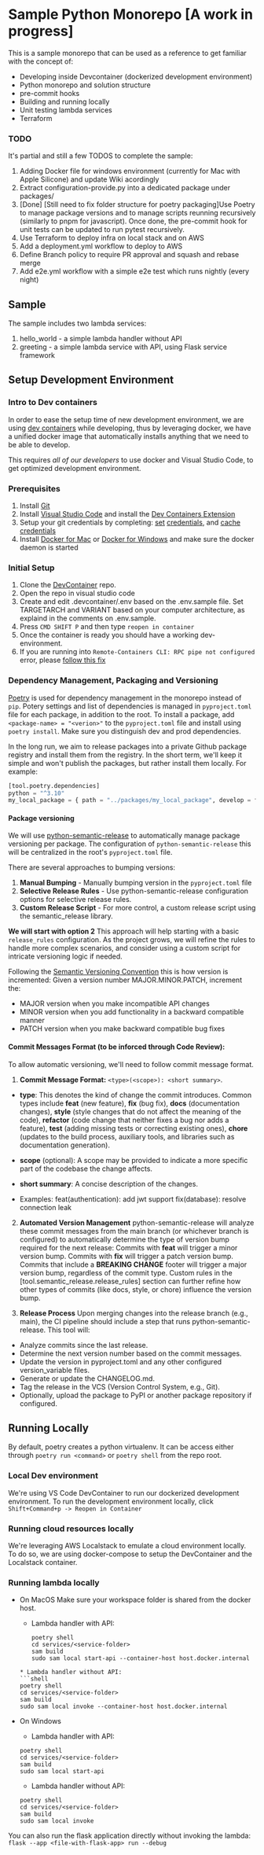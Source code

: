 # Sample Python Monorepo [A work in progress]

This is a sample monorepo that can be used as a reference to get familiar with the concept of:
* Developing inside Devcontainer (dockerized development environment)
* Python monorepo and solution structure
* pre-commit hooks
* Building and running locally
* Unit testing lambda services
* Terraform

### TODO
It's partial and still a few TODOS to complete the sample:
1. Adding Docker file for windows environment (currently for Mac with Apple Silicone) and update Wiki acordingly
2. Extract configuration-provide.py into a dedicated package under packages/
3. [Done] [Still need to fix folder structure for poetry packaging]Use Poetry to manage package versions and to manage scripts reunning recursively (similarly to pnpm for javascript).
   Once done, the pre-commit hook for unit tests can be updated to run pytest recursively.
4. Use Terraform to deploy infra on local stack and on AWS
5. Add a deployment.yml workflow to deploy to AWS
6. Define Branch policy to require PR approval and squash and rebase merge 
7. Add e2e.yml workflow with a simple e2e test which runs nightly (every night)


## Sample
The sample includes two lambda services:
1. hello_world - a simple lambda handler without API
2. greeting - a simple lambda service with API, using Flask service framework

## Setup Development Environment

### Intro to Dev containers

In order to ease the setup time of new development environment, we are using [dev containers](https://code.visualstudio.com/docs/remote/containers) while developing, thus by leveraging docker, we have a unified docker image that automatically installs anything that we need to be able to develop.

This requires *all of our developers* to use docker and Visual Studio Code, to get optimized development environment.

### Prerequisites

1. Install [Git](https://git-scm.com/download/)
2. Install [Visual Studio Code](https://code.visualstudio.com/) and install the [Dev Containers Extension](https://marketplace.visualstudio.com/items?itemName=ms-vscode-remote.remote-containers)
3. Setup your git credentials by completing: [set](https://docs.github.com/en/authentication/keeping-your-account-and-data-secure/creating-a-personal-access-token) [](https://docs.github.com/en/authentication/keeping-your-account-and-data-secure/creating-a-personal-access-token)[credentials](https://docs.github.com/en/authentication/keeping-your-account-and-data-secure/creating-a-personal-access-token), and [cache credentials](https://docs.github.com/en/get-started/getting-started-with-git/caching-your-github-credentials-in-git)
4. Install [Docker for Mac](https://docs.docker.com/desktop/mac/release-notes/) or [Docker for Windows](https://docs.docker.com/desktop/install/windows-install/) and make sure the docker daemon is started

### Initial Setup
1. Clone the [DevContainer](https://github.com/vox-studio/dev-container) repo.
2. Open the repo in visual studio code
3. Create and edit .devcontainer/.env based on the .env.sample file. Set TARGETARCH and VARIANT based on your computer architecture, as explaind in the comments on .env.sample.
3. Press `CMD SHIFT P` and then type `reopen in container`
4. Once the container is ready you should have a working dev-environment.
5. If you are running into `Remote-Containers CLI: RPC pipe not configured` error, please [follow this fix](https://rexbytes.com/2022/08/23/visual-studio-docker-container-target-stop-importing-local-git-config/)

### Dependency Management, Packaging and Versioning 
[Poetry](https://python-poetry.org/) is used for dependency management in the monorepo instead of `pip`.
Potery settings and list of dependencies is managed in `pyproject.toml` file for each package, in addition to the root.
To install a package, add  `<package-name> = "<verion>"` to the `pyproject.toml` file and install using `poetry install`.
Make sure you distinguish dev and prod dependencies.

In the long run, we aim to release packages into a private Github package registry and install them from the registry.
In the short term, we'll keep it simple and won't publish the packages, but rather install them locally.
For example:
```python
[tool.poetry.dependencies]
python = "^3.10"
my_local_package = { path = "../packages/my_local_package", develop = false }
```

#### Package versioning
We will use [python-semantic-release](https://python-semantic-release.readthedocs.io/en/latest/) to automatically manage package versioning per package.
The configuration of `python-semantic-release` this will be centralized in the root's `pyproject.toml` file.

There are several approaches to bumping versions:
1. **Manual Bumping** - Manually bumping version in the `pyproject.toml` file
2. **Selective Release Rules** - Use python-semantic-release configuration options for selective release rules.
3. **Custom Release Script** - For more control, a custom release script using the semantic_release library.

**We will start with option 2**
This approach will help starting with a basic `release_rules` configuration.
As the project grows, we will refine the rules to handle more complex scenarios, and consider using a custom script for intricate versioning logic if needed.

Following the [Semantic Versioning Convention](https://semver.org/) this is how version is incremented:
Given a version number MAJOR.MINOR.PATCH, increment the:
* MAJOR version when you make incompatible API changes
* MINOR version when you add functionality in a backward compatible manner
* PATCH version when you make backward compatible bug fixes

#### Commit Messages Format (to be inforced through Code Review):
To allow automatic versioning, we'll need to follow commit message format.

1. **Commit Message Format:** `<type>(<scope>): <short summary>`.
  * **type**: This denotes the kind of change the commit introduces. Common types include **feat** (new feature), **fix** (bug fix), **docs** (documentation changes), **style** (style changes that do not affect the meaning of the code), **refactor** (code change that neither fixes a bug nor adds a feature), **test** (adding missing tests or correcting existing ones), **chore** (updates to the build process, auxiliary tools, and libraries such as documentation generation).
  * **scope**  (optional): A scope may be provided to indicate a more specific part of the codebase the change affects.
  * **short summary**: A concise description of the changes.

  * Examples:
    feat(authentication): add jwt support
    fix(database): resolve connection leak

2. **Automated Version Management**
 python-semantic-release will analyze these commit messages from the main branch (or whichever branch is configured) to automatically determine the type of version bump required for the next release:
  Commits with **feat** will trigger a minor version bump.
  Commits with **fix** will trigger a patch version bump.
  Commits that include a **BREAKING CHANGE** footer will trigger a major version bump, regardless of the commit type.
  Custom rules in the [tool.semantic_release.release_rules] section can further refine how other types of commits (like docs, style, or chore) influence the version bump.

3. **Release Process**
Upon merging changes into the release branch (e.g., main), the CI pipeline should include a step that runs python-semantic-release. This tool will:
- Analyze commits since the last release.
- Determine the next version number based on the commit messages.
- Update the version in pyproject.toml and any other configured version_variable files.
- Generate or update the CHANGELOG.md.
- Tag the release in the VCS (Version Control System, e.g., Git).
- Optionally, upload the package to PyPI or another package repository if configured.


## Running Locally
By default, poetry creates a python virtualenv.
It can be access either through `poetry run <command>` or `poetry shell` from the repo root.

### Local Dev environment
We're using VS Code DevContainer to run our dockerized development environment.
To run the development environment locally, click `Shift+Command+p -> Reopen in Container`

### Running cloud resources locally
We're leveraging AWS Localstack to emulate a cloud environment locally.
To do so, we are using docker-compose to setup the DevContainer and the Localstack container.

### Running lambda locally
* On MacOS
   Make sure your workspace folder is shared from the docker host.
  * Lambda handler with API:
    ```shell
    poetry shell
    cd services/<service-folder>  
    sam build
    sudo sam local start-api --container-host host.docker.internal
   ```
  * Lambda handler without API:
  ```shell
  poetry shell
  cd services/<service-folder>
  sam build
  sudo sam local invoke --container-host host.docker.internal
  ```

* On Windows
  * Lambda handler with API:
  ```shell
  poetry shell
  cd services/<service-folder>
  sam build
  sudo sam local start-api
  ```
  * Lambda handler without  API:
  ```shell
  poetry shell
  cd services/<service-folder>
  sam build
  sudo sam local invoke
  ```

You can also run the flask application directly without invoking the lambda: `flask --app <file-with-flask-app> run --debug`
